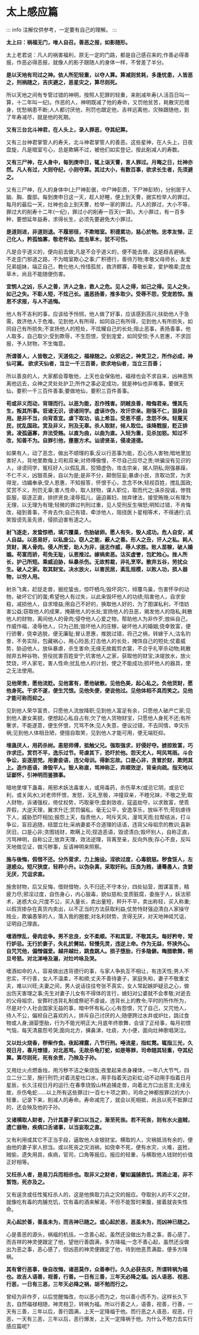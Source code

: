 # 太上感应篇

::: info
注解仅供参考，一定要有自己的理解。
:::

**太上曰：祸福无门，唯人自召。善恶之报，如影随形。**

太上老君说：凡人的祸害福利，原无一定的门路，都是自己感召来的;作善必得善报，作恶必得恶报，就像人的影子跟随人的身体一样，不曾差了半分。

**是以天地有司过之神。依人所犯轻重，以夺人算。算减则贫耗，多逢忧患，人皆恶之，刑祸随之，吉庆避之，恶星灾之，算尽则死。**

所以天地之间有专管过错的神明，按照人犯罪的轻重，来削减年寿(人活百日叫一算，十二年叫一纪)。作恶的人，神明既减了他的寿命，又罚他贫苦，耗散灾厄缠身，忧愁祸患不断;人人都讨厌他，刑罚也跟定他，吉祥远离他，灾殃跟随他，到了年寿减尽，就是他的死期。

**又有三台北斗神君，在人头上，录人罪恶，夺其纪算。**

又有三台神君掌管人的寿夭，北斗神君掌管人的善恶。这些星神，在人头上，日夜盘旋，凡是暗室亏心，总是欺瞒不过，被他们如实登记，按此削减人的寿数。

**又有三尸神，在人身中，每到庚申日，辄上诣天曹，言人罪过。月晦之日，灶神亦然。凡人有过，大则夺纪，小则夺算。其过大小，有数百事，欲求长生者，先须避之。**

又有三尸神，在人的身体中(上尸神彭倨，中尸神彭质，下尸神彭矫)，分别居于人脑、胸、腹部。每到庚申日这一天，趁人好睡，便上到天曹，据实检举人的罪过。每月的最后一天，灶神也会上到天曹，检举一家的罪过。凡人的罪过，大小不等，罪过大的削寿十二年(一纪)，罪过小的削寿一百天(一算)。大小罪过，有一百多种，要想延年益寿，求得长生，必须先要避免大小罪过。

**是道则进，非道则退。不履邪径，不欺暗室。积德累功，慈心於物。忠孝友悌，正己化人，矜孤恤寡，敬老怀幼。昆虫草木，犹不可伤。**

凡是合乎道义的，便向前去做;凡是不合乎道义的，便不能去做，这是趋吉避祸。不走歪门邪道之路，不为暗室欺心之事;广积德行，善待万物;孝敬父母师长，友爱兄弟姐妹，端正自己，教化他人;怜惜孤贫，救济鳏寡，尊敬长辈，爱护晚辈;昆虫草木，尚且不能随便伤害。

**宜悯人之凶，乐人之善，济人之急，救人之危。见人之得，如己之得。见人之失，如己之失。不彰人短，不炫己长。遏恶扬善，推多取少。受辱不怨，受宠若惊。施恩不求报，与人不追悔。**

他人有不吉利的事，应该给予怜悯，他人做了好事，应该感到高兴;扶助他人于急需，救济他人于危难。见到他人有所得，如同自己有所得，见到他人有所损失，如同自己有所损失;不宣扬他人的短处，不炫耀自己的长处;阻止恶事，表扬善事，他人取多，自己取少;受到欺辱，不生怨恨，受到宠爱，如同受惊;予人恩惠，不求回报，予人财物，不生悔意。

**所谓善人，人皆敬之，天道佑之，福禄随之。众邪远之，神灵卫之，所作必成，神仙可冀。 欲求天仙者，当立一千三百善，欲求地仙者，当立三百善；**

所以善良的人，大家都会尊敬他，上天也会保佑他，福禄也会不求自来，凶神恶煞离他远去，众神之灵处处护卫;所作之事必定成功，就是神仙也非难事。要做天仙，要积一千三百件善事;要做地仙，要积三百件善事。

**苟或非义而动，背理而行。以恶为能，忍作残害。阴贼良善，暗侮君亲。慢其先生，叛其所事。诳诸无识，谤诸同学。虚诬诈伪，攻讦宗亲。刚强不仁，狠戾自用。是非不当，向背乖宜。虐下取功，谄上希旨。受恩不感，念怨不休。轻蔑天民，扰乱国政。赏及非义，刑及无辜。杀人取财，倾人取位。诛降戮服，贬正排贤。凌孤逼寡，弃法受赂。以直为曲，以曲为直。入轻为重，见杀加怒。知过不改，知善不为。自罪引他，壅塞方术。讪谤贤圣，侵凌道德。**

如果有人，动了恶念，做出不顺理的事;反以行恶事为能，忍心伤人害物;暗地里加害好人，背地里欺侮上司和双亲;对师傅傲慢，不尽自己应尽之责;哄骗没有见识的人，诽谤同学，冤枉好人;以假乱真，狡猾虚伪，攻击宗亲，揭人阴私;刚强暴躁，不仁不义，凶狠乖戾，自以为是;是非不分，颠倒狂妄;暴虐小民，贪取功赏，为求得宠，诌媚奉承;受人恩惠，不知报答，怀恨于心，念念不休;轻视百姓，搅乱国政;奖赏不义，刑罚无辜;害人性命，取人财物，谋人职位，取而代之;诛杀投诚，惨戮臣服，驱逐正直，排挤贤良;凌辱孤儿，逼迫寡妇，抛弃律法，接受贿赂;以有理为无理，以无理为有理;轻微的罪过判刑过重，见人受刑反生嗔怒;明知过错，不肯悔改，碰到善事，不肯去作;自己有错，牵涉他人，阻挠医卜星相等术，不得通行;讥笑毁谤先圣先贤，侵损迫害有道之人。

**射飞逐走，发蛰惊栖，填穴覆巢，伤胎破卵。愿人有失，毁人成功。危人自安，减人自益。以恶易好，以私废公。窃人之能，蔽人之善。形人之丑，讦人之私。耗人货财，离人骨肉。侵人所爱，助人为非，逞志作威，辱人求胜。败人苗稼，破人婚姻。苟富而骄，苟免无耻，认恩推过。嫁祸卖恶。沽买虚誉，包贮险心。挫人所长，护己所短。乘威迫胁，纵暴杀伤。无故剪裁，非礼烹宰。散弃五谷，劳扰众生。破人之家。取其财宝。决水放火，以害民居，紊乱规模，以败人功，损人器物，以穷人用。**

射杀飞禽，赶捉走兽，掘挖蛰虫，惊吓栖鸟;毁坏洞穴，倾覆鸟巢，伤害怀孕的动物，破坏它们的蛋;希望他人有过失，以此来毁坏他人的功绩;陷害他人，自求安稳，减损他人，自求增益;用自己不好的，换取他人好的，为了图谋私利，不惜妨害公益;窃取他人的成果，掩蔽他人的长处;宣扬他人的丑恶，揭发他人的隐私;耗散他人的财物，离间他人的骨肉;侵夺他人心爱之物，帮助他人为非作歹;放纵自己，作威作福，凌辱他人，只为己胜;毁坏他人的庄稼，破坏他人的婚姻;侥幸致富，便行骄奢，侥幸逃脱，便无廉耻;冒认恩惠，推脱过错，将己之祸，转嫁于人;沽名钓誊，不务实际，包藏祸心，用心险恶;打击他人的长处，掩饰自己的短处;仗着威势，胁迫他人，放纵暴虐，杀生害命;无缘无故裁剪衣裳，不合乎礼宰杀动物;耗散抛弃五种谷物，劳役扰害百姓安宁;坑害他人之家，获取他的财宝;决堤放水，放火焚烧，坏人家宅，害人性命;扰乱他人的计划，使之不能成功;损坏他人的器具，使之无法使用。

**见他荣贵，愿他流贬。见他富有，愿他破散。见他色美，起心私之。负他货财，愿他身死。干求不遂，便生咒恨。见他失便，便说他过。见他体相不具而笑之。见他才能可称而抑之。**

见到他人荣华富贵，只愿他人流放降职;见到他人富足有余，只愿他人破产亡家;见到他人妻女美貌，便想起心私自占有;欠了他人货物财宝，只愿他人身死不还;有所奢求，不能遂意，便生怀恨，咒骂不休;见人失意，便议过错，不去同情，幸灾乐祸;见到他人体相丑陋，便擅自取笑，见到他人才能可用，便无端贬抑。

**埋蛊厌人，用药杀树。恚怒师傅，抵触父兄。强取强求，好侵好夺。掳掠致富，巧诈求迁。赏罚不平，逸乐过节。苛虐其下，恐吓於他。怨天尤人，呵风骂雨。斗合争讼，妄逐朋党。用妻妾语，违父母训。得新忘故。口是心非，贪冒於财，欺罔其上。造作恶语，谗毁平人。毁人称直，骂神称正，弃顺效逆，背亲向疏。指天地以证鄙怀，引神明而鉴猥事。**

暗地里埋下蛊毒，用邪术妖法毒害人，或用毒药，杀伤草木(或忌它阴，或忌它利，或关风水);对老师怀恨，发怒，无礼至极，冲撞双亲，不睦兄妹，不敬之至;取人财物，诉诸强权，倚仗权势，巧取豪夺;盘剥敛收，寇盗劫夺，以求致富，使乖弄假，大逆天理，翼求升迁;赏罚偏私，毫无公平，安逸享乐，放纵不节;苛刻虐待下人，威胁恐吓相加;报怨上天，指责他人，呵斥天风，漫骂天雨;拉帮结派，打斗争讼，盲目追随，结盟立社;采纳妻妾不合道理的话语，违背父母祖宗的教训;喜新厌旧，口是心非;贪图钱财，欺瞒上司;捏造恶语，毁谤清白;毁坏别人，自称正直，污骂神明，自称公正;放弃天理，效法逆理，背离至亲，反向外族;存心不良，反叫天地做见证，做污秽事，反请神明来照察。

**施与後悔，假借不还。分外营求，力上施设。淫欲过度，心毒貌慈。秽食馁人，左道惑众。短尺狭度，轻秤小升。以伪杂真，采取奸利。压良为贱，谩蓦愚人，贪婪无厌，咒诅求直。**

施舍财物，后又反悔，借财借物，久不归还;不守本分，四处钻营，图谋富贵，精疲力尽;邪淫过度，自伤身心，内心狠毒，貌似慈和;变质脏腐，委施于人，妖法邪术，迷惑大众;尺度不公，买入量长，卖出量短，秤升不平，卖出称轻，买入称重;以假货掺杂在真货内卖出，以不正当的方法获取利益;仗势恃财强迫清白人家操守贱业，欺骗愚笨的人，落入我的圈套;对名利财势，贪得无厌，对天地神祗咒诅，证明自己理直。

**嗜酒悖乱，骨肉忿争。男不忠良，女不柔顺。不和其室，不敬其夫。每好矜夸，常行妒忌。无行於妻子，失礼於舅姑，轻慢先灵，违逆上命。作为无益，怀挟外心。自咒咒他，偏憎偏爱。越井越灶，跳食跳人。损子堕胎，行多隐僻。晦腊歌舞，朔旦号怒。对北涕唾及溺，对灶吟咏及哭。**

嗜酒如命的人，容易做出违背德行的事，与家人争执互不相让，有违天性;男人不忠实，不行善，女人不温柔，不和顺;丈夫不善待妻子，家庭失和，妻子不敬重丈夫，难以兴旺;夫妻之间，男人说话往往夸张不真实，女人常起嫉妒疑忌之心，做出伤天害理之事;先生对妻子儿女有不得体的言行，媳妇对公婆就不会孝敬;对逝去的父母祖宗，安葬时违背礼制或祭祀不虔诚，违背长上的教令;平时的所作所为，尽是对个人社会国家无益的事，暗中怀有私心;心有怨恨，咒了自己，又咒他人，待人不公，偏袒自己喜欢的人，排斥自己讨厌的人;随便跨过水井或炉灶，跳过食物或人身;溺婴堕胎，行为不能光明正大;月底年终歌舞，会误了正经事，每月初恨气恼，每天清晨怨号哭;面向北方，擤鼻涕，吐痰，大小便，面向灶神歌唱哭泣。

**又以灶火烧香，秽柴作食。夜起裸露，八节行刑。唾流星，指虹霓。辄指三光，久视日月，春月燎猎，对北恶骂。无故杀龟打蛇，如是等罪，司命随其轻重，夺其纪算。算尽则死，死有余责，乃殃及子孙。**

又用灶火点燃香烛，用污秽不洁之柴烧饭;夜里起来赤身裸体，一年八大节气，四立二分二至，施行刑罚;对着流星吐口水，用手指着天边彩虹;动不动用手指着日月星辰，长久注视日月的运行;在春季烧毁山林追捕走兽，向着北方口出恶言;无缘无故，杀伤龟蛇......以上所有这些罪过(一百七十项之罪)，司命之神都按罪过的大小轻重，记录下来，削减人的寿命。寿命减完了，就会以死相抵，尚且以死不抵罪过的，还会殃及他的子孙。

**又诸横取人财者，乃计其妻子家口以当之，渐至死丧。若不死丧，则有水火盗贼，遗亡器物，疾病口舌诸事，以当妄取之直。**

又有利用或其它不正当手段，逼取他人金银财宝。横取的人，灾祸抵消有余的，便由他的妻子家人担当。或以死丧之灾消祸，如侥幸不死，便有水灾，火难，盗抢，贼偷，遗失用具，疾病，官司，口角等报应。报应的轻重，与横取他人钱财的价值正好相等。

**又枉杀人者，是易刀兵而相杀也。取非义之财者，譬如漏脯救饥，鸩酒止渴，非不暂饱，死亦及之。**

又有逞贪或任性冤枉杀人的，这是他换取刀兵之灾的报应。夺取别人的不义之财，就像吃有毒的肉脯充饥，饮有毒的酒来解渴，不但不能暂时果腹，接着就丧失性命。

**夫心起於善，善虽未为，而吉神已随之。或心起於恶，恶虽未为，而凶神已随之。**

心是善恶的源头，祸福的机括，一念善心起，虽然还没做出为善之事，善心感了，而吉祥的神灵便跟定了他，望他行善圆满，多方降福;一念不善心起，虽然还没做出为恶之事，恶心感了，但凶恶的神灵便跟定了他，待到他恶贯满盈，便多方降祸。

**其有曾行恶事，後自改悔，诸恶莫作，众善奉行。久久必获吉庆，所谓转祸为福也。故吉人语善，视善，行善。一日有三善，三年天必降之福。凶人语恶、视恶、行恶，一日有三恶，三年天必降之祸，胡不勉而行之。**

曾经为非作歹，以后觉醒悔改，勿以恶小而为之，勿以善小而不为，这样长久下去，自然福禄相随，神灵相卫，转祸为福。所以行善之人，语善，视善，行善，一天有三善，三年以后，善行圆满，上天一定降福于他。而行恶之人语恶，视恶，行恶，一天有三恶，三年以后，恶行爆发，上天一定降祸于他。为什么不勉力去实行感应篇呢?
